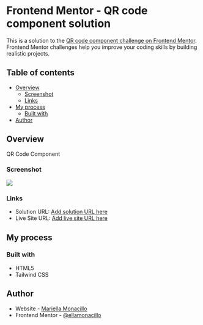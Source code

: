# Frontend Mentor - QR code component solution

This is a solution to the [QR code component challenge on Frontend Mentor](https://www.frontendmentor.io/challenges/qr-code-component-iux_sIO_H). Frontend Mentor challenges help you improve your coding skills by building realistic projects. 

## Table of contents

- [Overview](#overview)
  - [Screenshot](#screenshot)
  - [Links](#links)
- [My process](#my-process)
  - [Built with](#built-with)
- [Author](#author)

## Overview
QR Code Component

### Screenshot
![](./screenshot.jpg)

### Links
- Solution URL: [Add solution URL here]([https://your-solution-url.com](https://github.com/Ellamonacillo/qr-code-component.github.io))
- Live Site URL: [Add live site URL here](https://your-live-site-url.com)

## My process

### Built with

- HTML5
- Tailwind CSS

## Author

- Website - [Mariella Monacillo](https://mariellamonacillo.netlify.app)
- Frontend Mentor - [@ellamonacillo](https://www.frontendmentor.io/profile/ellamonacillo)
